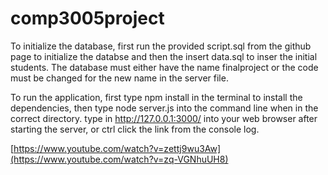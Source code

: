 # comp3005project

To initialize the database, first run the provided script.sql from the github page to initialize the databse and then the insert data.sql to inser the initial students. The database must either have the name finalproject or the code must be changed for the new name in the server file.

To run the application, first type npm install in the terminal to install the dependencies, then type node server.js into the command line when in the correct directory. type in http://127.0.0.1:3000/ into your web browser after starting the server, or ctrl click the link from the console log.

[https://www.youtube.com/watch?v=zettj9wu3Aw](https://www.youtube.com/watch?v=zq-VGNhuUH8)
